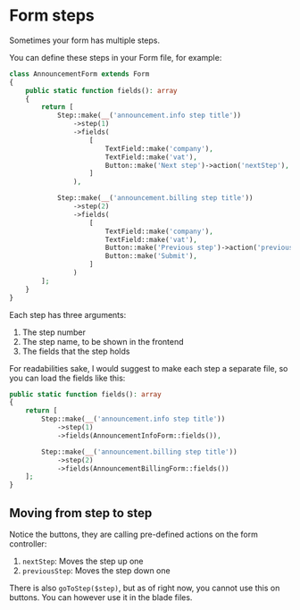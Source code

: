 # Form steps

Sometimes your form has multiple steps.

You can define these steps in your Form file, for example:

```php
class AnnouncementForm extends Form
{
    public static function fields(): array
    {
        return [
            Step::make(__('announcement.info step title'))
                ->step(1)
                ->fields(
                    [
                        TextField::make('company'),
                        TextField::make('vat'),
                        Button::make('Next step')->action('nextStep'),
                    ]
                ),

            Step::make(__('announcement.billing step title'))
                ->step(2)
                ->fields(
                    [
                        TextField::make('company'),
                        TextField::make('vat'),
                        Button::make('Previous step')->action('previousStep'),
                        Button::make('Submit'),
                    ]
                )
        ];
    }
}
```

Each step has three arguments:

1. The step number
2. The step name, to be shown in the frontend
3. The fields that the step holds

For readabilities sake, I would suggest to make each step a separate file, so you can load the fields like this:

```php
public static function fields(): array
{
    return [
        Step::make(__('announcement.info step title'))
            ->step(1)
            ->fields(AnnouncementInfoForm::fields()),

        Step::make(__('announcement.billing step title'))
            ->step(2)
            ->fields(AnnouncementBillingForm::fields())
    ];
}
```

## Moving from step to step

Notice the buttons, they are calling pre-defined actions on the form controller:

1. `nextStep`: Moves the step up one
2. `previousStep`: Moves the step down one

There is also `goToStep($step)`, but as of right now, you cannot use this on buttons.
You can however use it in the blade files.
